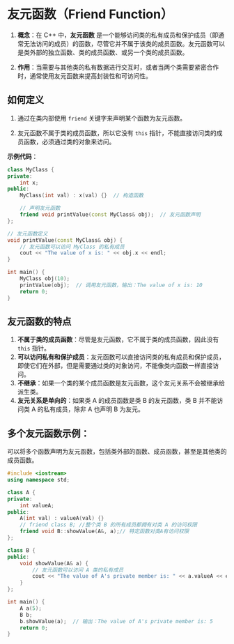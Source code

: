 # 友元函数（Friend Function）

1. **概念**：在 C++ 中，**友元函数** 是一个能够访问类的私有成员和保护成员（即通常无法访问的成员）的函数，尽管它并不属于该类的成员函数。友元函数可以是类外部的独立函数、类的成员函数、或另一个类的成员函数。

2. **作用**：当需要与其他类的私有数据进行交互时，或者当两个类需要紧密合作时，通常使用友元函数来提高封装性和可访问性。

## 如何定义

1. 通过在类内部使用 `friend` 关键字来声明某个函数为友元函数。

2. 友元函数不属于类的成员函数，所以它没有 `this` 指针，不能直接访问类的成员函数，必须通过类的对象来访问。

**示例代码**：

```cpp
class MyClass {
private:
    int x;
public:
    MyClass(int val) : x(val) {}  // 构造函数

    // 声明友元函数
    friend void printValue(const MyClass& obj);  // 友元函数声明
};

// 友元函数定义
void printValue(const MyClass& obj) {
    // 友元函数可以访问 MyClass 的私有成员
    cout << "The value of x is: " << obj.x << endl;
}

int main() {
    MyClass obj(10);
    printValue(obj);  // 调用友元函数，输出：The value of x is: 10
    return 0;
}
```

## 友元函数的特点

1. **不属于类的成员函数**：尽管是友元函数，它不属于类的成员函数，因此没有 `this` 指针。
2. **可以访问私有和保护成员**：友元函数可以直接访问类的私有成员和保护成员，即使它们在外部，但是需要通过类的对象访问，不能像类内函数一样直接访问。
3. **不继承**：如果一个类的某个成员函数是友元函数，这个友元关系不会被继承给派生类。
4. **友元关系是单向的**：如果类 A 的成员函数是类 B 的友元函数，类 B 并不能访问类 A 的私有成员，除非 A 也声明 B 为友元。

## **多个友元函数示例：**

可以将多个函数声明为友元函数，包括类外部的函数、成员函数，甚至是其他类的成员函数。

```cpp
#include <iostream>
using namespace std;

class A {
private:
    int valueA;
public:
    A(int val) : valueA(val) {}
    // friend class B; //整个类 B 的所有成员都拥有对类 A 的访问权限
    friend void B::showValue(A&, a);// 特定函数对类A有访问权限
};

class B {
public:
    void showValue(A& a) {
        // 友元函数可以访问 A 类的私有成员
        cout << "The value of A's private member is: " << a.valueA << endl;
    }
};

int main() {
    A a(5);
    B b;
    b.showValue(a);  // 输出：The value of A's private member is: 5
    return 0;
}
```
